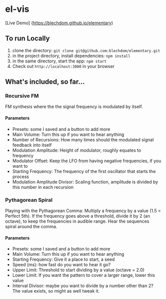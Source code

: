 # el-vis

[Live Demo] (https://blechdom.github.io/elementary)

## To run Locally

1. clone the directory: `git clone git@github.com:blechdom/elementary.git`
1. in the project directory, install dependencies: `npm install`
1. in the same directory, start the app: `npm start`
1. Check out `http://localhost:3000` in your browser

## What's included, so far...

### Recursive FM

FM synthesis where the the signal frequency is modulated by itself.

#### Parameters

- Presets: some I saved and a button to add more
- Main Volume: Turn this up if you want to hear anything
- Number of Recursions: How many times should the modulated signal feedback into itself
- Modulation Amplitude: Height of modulator, roughly equates to frequency
- Modulator Offset: Keep the LFO from having negative frequencies, if you want to
- Starting Frequency: The frequency of the first oscillator that starts the process
- Modulation Amplitude Divisor: Scaling function, amplitude is divided by this number in each recursion

### Pythagorean Spiral

Playing with the Pythagorean Comma: Multiply a frequency by a value (1.5 = Perfect 5th). If the frequency goes above a threshold, divide it by 2 (an octave), to keep the frequencies in audible range. Hear the sequences spiral around the comma.

#### Parameters

- Presets: some I saved and a button to add more
- Main Volume: Turn this up if you want to hear anything
- Starting Frequency: Give it a place to start, a seed
- Speed (ms): how fast do you want to hear it go?
- Upper Limit: Threshold to start dividing by a value (octave = 2.0)
- Lower Limit: If you want the pattern to cover a larger range, lower this value
- Interval Divisor: maybe you want to divide by a number other than 2? The value exists, so might as well tweak it.
